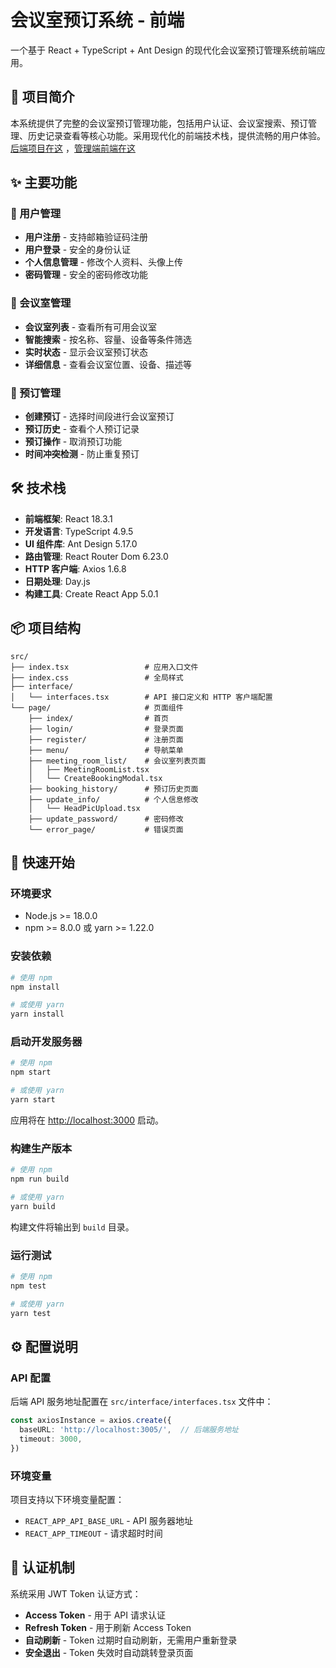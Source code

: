 # 会议室预订系统 - 前端

一个基于 React + TypeScript + Ant Design 的现代化会议室预订管理系统前端应用。

## 🚀 项目简介

本系统提供了完整的会议室预订管理功能，包括用户认证、会议室搜索、预订管理、历史记录查看等核心功能。采用现代化的前端技术栈，提供流畅的用户体验。[后端项目在这](https://github.com/cyan0714/meeting_room_booking_system_backend) ，[管理端前端在这](https://github.com/cyan0714/meeting_room_booking_system_frontend_admin)

## ✨ 主要功能

### 👤 用户管理
- **用户注册** - 支持邮箱验证码注册
- **用户登录** - 安全的身份认证
- **个人信息管理** - 修改个人资料、头像上传
- **密码管理** - 安全的密码修改功能

### 🏢 会议室管理
- **会议室列表** - 查看所有可用会议室
- **智能搜索** - 按名称、容量、设备等条件筛选
- **实时状态** - 显示会议室预订状态
- **详细信息** - 查看会议室位置、设备、描述等

### 📅 预订管理
- **创建预订** - 选择时间段进行会议室预订
- **预订历史** - 查看个人预订记录
- **预订操作** - 取消预订功能
- **时间冲突检测** - 防止重复预订

## 🛠️ 技术栈

- **前端框架**: React 18.3.1
- **开发语言**: TypeScript 4.9.5
- **UI 组件库**: Ant Design 5.17.0
- **路由管理**: React Router Dom 6.23.0
- **HTTP 客户端**: Axios 1.6.8
- **日期处理**: Day.js
- **构建工具**: Create React App 5.0.1

## 📦 项目结构

```
src/
├── index.tsx                 # 应用入口文件
├── index.css                 # 全局样式
├── interface/
│   └── interfaces.tsx        # API 接口定义和 HTTP 客户端配置
└── page/                     # 页面组件
    ├── index/                # 首页
    ├── login/                # 登录页面
    ├── register/             # 注册页面
    ├── menu/                 # 导航菜单
    ├── meeting_room_list/    # 会议室列表页面
    │   ├── MeetingRoomList.tsx
    │   └── CreateBookingModal.tsx
    ├── booking_history/      # 预订历史页面
    ├── update_info/          # 个人信息修改
    │   └── HeadPicUpload.tsx
    ├── update_password/      # 密码修改
    └── error_page/           # 错误页面
```

## 🚀 快速开始

### 环境要求

- Node.js >= 18.0.0
- npm >= 8.0.0 或 yarn >= 1.22.0

### 安装依赖

```bash
# 使用 npm
npm install

# 或使用 yarn
yarn install
```

### 启动开发服务器

```bash
# 使用 npm
npm start

# 或使用 yarn
yarn start
```

应用将在 [http://localhost:3000](http://localhost:3000) 启动。

### 构建生产版本

```bash
# 使用 npm
npm run build

# 或使用 yarn
yarn build
```

构建文件将输出到 `build` 目录。

### 运行测试

```bash
# 使用 npm
npm test

# 或使用 yarn
yarn test
```

## ⚙️ 配置说明

### API 配置

后端 API 服务地址配置在 `src/interface/interfaces.tsx` 文件中：

```typescript
const axiosInstance = axios.create({
  baseURL: 'http://localhost:3005/',  // 后端服务地址
  timeout: 3000,
})
```

### 环境变量

项目支持以下环境变量配置：

- `REACT_APP_API_BASE_URL` - API 服务器地址
- `REACT_APP_TIMEOUT` - 请求超时时间

## 🔐 认证机制

系统采用 JWT Token 认证方式：

- **Access Token** - 用于 API 请求认证
- **Refresh Token** - 用于刷新 Access Token
- **自动刷新** - Token 过期时自动刷新，无需用户重新登录
- **安全退出** - Token 失效时自动跳转登录页面


